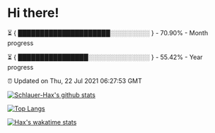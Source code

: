 # Hi there!

⏳ { █████████████████████░░░░░░░░░ } - 70.90% - Month progress

⏳ { ████████████████░░░░░░░░░░░░░░ } - 55.42% - Year progress

⏰ Updated on Thu, 22 Jul 2021 06:27:53 GMT


[![Schlauer-Hax's github stats](https://github-readme-stats.vercel.app/api?username=Schlauer-Hax&show_icons=true&theme=dark&count_private=true)](https://github.com/Schlauer-Hax)


[![Top Langs](https://github-readme-stats.vercel.app/api/top-langs/?username=Schlauer-Hax&layout=compact&theme=dark)](https://github.com/Schlauer-Hax?tab=repositories)


[![Hax's wakatime stats](https://github-readme-stats.vercel.app/api/wakatime?username=Hax&theme=dark)](https://wakatime.com/@Hax)

